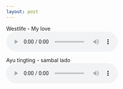 ```yaml
---
layout: post
---
```




<html>
<body>

<div id="result"></div>

<script>
// Check browser support
if (typeof(Storage) !== "undefined") {
    // Store
    localStorage.setItem("Westlife", "Mylove");
    // Retrieve
    document.getElementById("result").innerHTML = localStorage.getItem("lastname");
} else {
    document.getElementById("result").innerHTML = "Sorry, your browser does not support Web Storage...";
}
</script>


<p>Westlife - My love<br>
<audio controls="controls">
  <source src="/multimedia/My love - Weslife.ogg" type="audio/ogg" />
  <!--<source src="/multimedia/Ayu Ting Ting - Sambalado.ogg" type="audio/ogg"/>-->
Your browser does not support the audio element.
</audio> 
</p>
<p>Ayu tingting - sambal lado<br>
<audio controls="controls">
  <!--<source src="/multimedia/My love - Weslife.ogg" type="audio/ogg" />-->
  <source src="/multimedia/Ayu Ting Ting - Sambalado.ogg" type="audio/ogg"/>
Your browser does not support the audio element.
</audio> 
</body>
</html>

